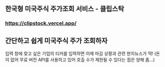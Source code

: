 ## 한국형 미국주식 주가조회 서비스 - 클립스탁

### https://clipstock.vercel.app/

## 간단하고 쉽게 미국주식 주가 조회하자

입력 창에 찾고 싶은 기업의 티커를 입력하면
어제 마감 상황과 관련 현지뉴스가 딱!
(돈이 없어 무료 버전 API를 사용하고 있어 호출 수가 제한될 수 있다는 점은 양해 좀...)


